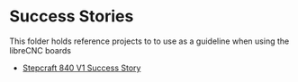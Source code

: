 # Success Stories

This folder holds reference projects to to use as a guideline when using the libreCNC boards

* [Stepcraft 840 V1 Success Story](./Stepcraft%20840/Stepcraft840Story.md)